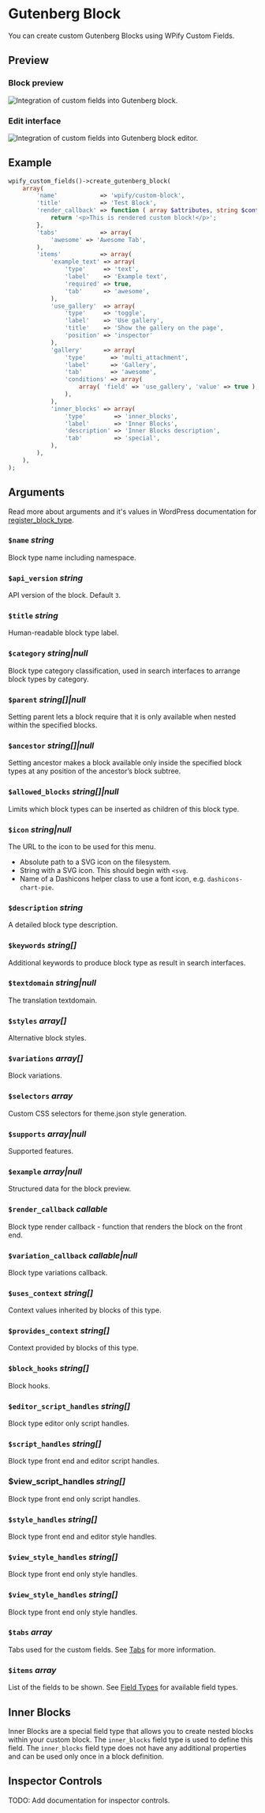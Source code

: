 # Gutenberg Block

You can create custom Gutenberg Blocks using WPify Custom Fields. 

## Preview

### Block preview

![Integration of custom fields into Gutenberg block.](../images/integration-gutenberg-block-view.png)

### Edit interface

![Integration of custom fields into Gutenberg block editor.](../images/integration-gutenberg-block-edit.png)

## Example

```php
wpify_custom_fields()->create_gutenberg_block(
    array(
        'name'            => 'wpify/custom-block',
        'title'           => 'Test Block',
        'render_callback' => function ( array $attributes, string $content, WP_Block $block ) {
            return '<p>This is rendered custom block!</p>';
        },
        'tabs'            => array(
            'awesome' => 'Awesome Tab',
        ),
        'items'           => array(
            'example_text' => array(
                'type'     => 'text',
                'label'    => 'Example text',
                'required' => true,
                'tab'      => 'awesome',
            ),
            'use_gallery'  => array(
                'type'     => 'toggle',
                'label'    => 'Use gallery',
                'title'    => 'Show the gallery on the page',
                'position' => 'inspector'
            ),
            'gallery'      => array(
                'type'       => 'multi_attachment',
                'label'      => 'Gallery',
                'tab'        => 'awesome',
                'conditions' => array(
                    array( 'field' => 'use_gallery', 'value' => true ),
                ),
            ),
            'inner_blocks' => array(
                'type'        => 'inner_blocks',
                'label'       => 'Inner Blocks',
                'description' => 'Inner Blocks description',
                'tab'         => 'special',
            ),
        ),
    ),
);
```

## Arguments

Read more about arguments and it's values in WordPress documentation for [register_block_type](https://developer.wordpress.org/reference/functions/register_block_type/).

### `$name` *string*

Block type name including namespace.

### `$api_version` *string*

API version of the block. Default `3`.

### `$title` *string*

Human-readable block type label.

### `$category` *string|null*

Block type category classification, used in search interfaces to arrange block types by category.

### `$parent` *string[]|null*

Setting parent lets a block require that it is only available when nested within the specified blocks.

### `$ancestor` *string[]|null*

Setting ancestor makes a block available only inside the specified block types at any position of the ancestor’s block subtree.

### `$allowed_blocks` *string[]|null*

Limits which block types can be inserted as children of this block type.

### `$icon` *string|null*

The URL to the icon to be used for this menu.

- Absolute path to a SVG icon on the filesystem.
- String with a SVG icon. This should begin with `<svg`.
- Name of a Dashicons helper class to use a font icon, e.g. `dashicons-chart-pie`.

### `$description` *string*

A detailed block type description.

### `$keywords` *string[]*

Additional keywords to produce block type as result in search interfaces.

### `$textdomain` *string|null*

The translation textdomain.

### `$styles` *array[]*

Alternative block styles.

### `$variations` *array[]*

Block variations.

### `$selectors` *array*

Custom CSS selectors for theme.json style generation.

### `$supports` *array|null*

Supported features.

### `$example` *array|null*

Structured data for the block preview.

### `$render_callback` *callable*

Block type render callback - function that renders the block on the front end.

### `$variation_callback` *callable|null*

Block type variations callback.

### `$uses_context` *string[]*

Context values inherited by blocks of this type.

### `$provides_context` *string[]*

Context provided by blocks of this type.

### `$block_hooks` *string[]*

Block hooks.

### `$editor_script_handles` *string[]*

Block type editor only script handles.

### `$script_handles` *string[]*

Block type front end and editor script handles.

### $view_script_handles *string[]*

Block type front end only script handles.

### `$style_handles` *string[]*

Block type front end and editor style handles.

### `$view_style_handles` *string[]*

Block type front end only style handles.

### `$view_style_handles` *string[]*

Block type front end only style handles.

### `$tabs` *array*

Tabs used for the custom fields. See [Tabs](../features/tabs.md) for more information.

### `$items` *array*

List of the fields to be shown. See [Field Types](../field-types.md) for available field types.

## Inner Blocks

Inner Blocks are a special field type that allows you to create nested blocks within your custom block. The `inner_blocks` field type is used to define this field. The `inner_blocks` field type does not have any additional properties and can be used only once in a block definition.

## Inspector Controls

TODO: Add documentation for inspector controls.
